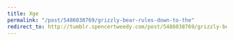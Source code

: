 ```yaml
---
title: Xge
permalink: "/post/5486038769/grizzly-bear-rules-down-to-the"
redirect_to: http://tumblr.spencertweedy.com/post/5486038769/grizzly-bear-rules-down-to-the
---
```


